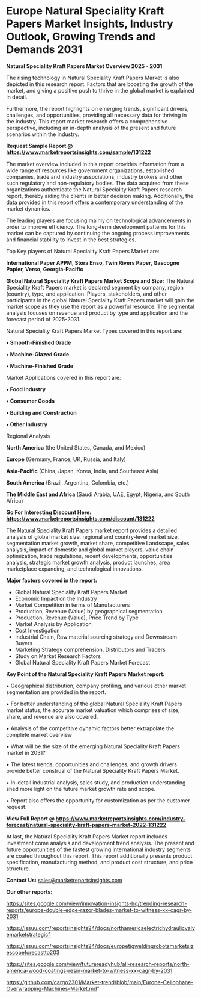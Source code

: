 # Europe Natural Speciality Kraft Papers Market Insights, Industry Outlook, Growing Trends and Demands 2031

<Strong> Natural Speciality Kraft Papers Market Overview 2025 - 2031</strong>

The rising technology in Natural Speciality Kraft Papers Market is also depicted in this research report. Factors that are boosting the growth of the market, and giving a positive push to thrive in the global market is explained in detail.

Furthermore, the report highlights on emerging trends, significant drivers, challenges, and opportunities, providing all necessary data for thriving in the industry. This report market research offers a comprehensive perspective, including an in-depth analysis of the present and future scenarios within the industry.

<strong>Request Sample Report @ <a href=https://www.marketreportsinsights.com/sample/131222>https://www.marketreportsinsights.com/sample/131222</a></strong>

The market overview included in this report provides information from a wide range of resources like government organizations, established companies, trade and industry associations, industry brokers and other such regulatory and non-regulatory bodies. The data acquired from these organizations authenticate the Natural Speciality Kraft Papers research report, thereby aiding the clients in better decision making. Additionally, the data provided in this report offers a contemporary understanding of the market dynamics.

The leading players are focusing mainly on technological advancements in order to improve efficiency. The long-term development patterns for this market can be captured by continuing the ongoing process improvements and financial stability to invest in the best strategies.

Top Key players of Natural Speciality Kraft Papers Market are:

<strong>International Paper APPM, Stora Enso, Twin Rivers Paper, Gascogne Papier, Verso, Georgia-Pacific</strong>

<strong><b>Global Natural Speciality Kraft Papers Market Scope and Size:</b></strong>
The Natural Speciality Kraft Papers market is declared segment by company, region (country), type, and application. Players, stakeholders, and other participants in the global Natural Speciality Kraft Papers market will gain the market scope as they use the report as a powerful resource. The segmental analysis focuses on revenue and product by type and application and the forecast period of 2025-2031.

Natural Speciality Kraft Papers Market Types covered in this report are:

<strong>• Smooth-Finished Grade

• Machine-Glazed Grade

• Machine-Finished Grade</strong>

Market Applications covered in this report are:

<strong>• Food Industry

• Consumer Goods

• Building and Construction

• Other Industry</strong> 

Regional Analysis

<strong>North America</strong> (the United States, Canada, and Mexico)

<strong>Europe</strong> (Germany, France, UK, Russia, and Italy)

<strong>Asia-Pacific</strong> (China, Japan, Korea, India, and Southeast Asia)

<strong>South America</strong> (Brazil, Argentina, Colombia, etc.)

<strong>The Middle East and Africa</strong> (Saudi Arabia, UAE, Egypt, Nigeria, and South Africa)

<strong>Go For Interesting Discount Here: <a href=https://www.marketreportsinsights.com/discount/131222>https://www.marketreportsinsights.com/discount/131222</a></strong>

The Natural Speciality Kraft Papers market report provides a detailed analysis of global market size, regional and country-level market size, segmentation market growth, market share, competitive Landscape, sales analysis, impact of domestic and global market players, value chain optimization, trade regulations, recent developments, opportunities analysis, strategic market growth analysis, product launches, area marketplace expanding, and technological innovations.

<strong><b>Major factors covered in the report:</b></strong>
<ul>
  <li>Global Natural Speciality Kraft Papers Market </li>
  <li>Economic Impact on the Industry</li>
  <li>Market Competition in terms of Manufacturers</li>
  <li>Production, Revenue (Value) by geographical segmentation</li>
  <li>Production, Revenue (Value), Price Trend by Type</li>
  <li>Market Analysis by Application</li>
  <li>Cost Investigation</li>
  <li>Industrial Chain, Raw material sourcing strategy and Downstream Buyers</li>
  <li>Marketing Strategy comprehension, Distributors and Traders</li>
  <li>Study on Market Research Factors</li>
  <li>Global Natural Speciality Kraft Papers Market Forecast</li>
</ul>

<strong><b>Key Point of the Natural Speciality Kraft Papers Market report:</b></strong>

• Geographical distribution, company profiling, and various other market segmentation are provided in the report.

• For better understanding of the global Natural Speciality Kraft Papers market status, the accurate market valuation which comprises of size, share, and revenue are also covered.

• Analysis of the competitive dynamic factors better extrapolate the complete market overview

• What will be the size of the emerging Natural Speciality Kraft Papers market in 2031?

• The latest trends, opportunities and challenges, and growth drivers provide better construal of the Natural Speciality Kraft Papers Market.

• In-detail industrial analysis, sales study, and production understanding shed more light on the future market growth rate and scope.

• Report also offers the opportunity for customization as per the customer request.

<strong><b>View Full Report @ <a href=https://www.marketreportsinsights.com/industry-forecast/natural-speciality-kraft-papers-market-2022-131222>https://www.marketreportsinsights.com/industry-forecast/natural-speciality-kraft-papers-market-2022-131222</a></b></strong>


At last, the Natural Speciality Kraft Papers Market report includes investment come analysis and development trend analysis. The present and future opportunities of the fastest growing international industry segments are coated throughout this report. This report additionally presents product specification, manufacturing method, and product cost structure, and price structure.

<strong>Contact Us:</strong>
sales@marketreportsinsights.com

<strong>Our other reports:</strong>

<a href=https://sites.google.com/view/innovation-insights-hq/trending-research-reports/europe-double-edge-razor-blades-market-to-witness-xx-cagr-by-2031>https://sites.google.com/view/innovation-insights-hq/trending-research-reports/europe-double-edge-razor-blades-market-to-witness-xx-cagr-by-2031</a>

<a href=https://issuu.com/reportsinsights24/docs/northamericaelectrichydraulicvalvemarketstrategicf>https://issuu.com/reportsinsights24/docs/northamericaelectrichydraulicvalvemarketstrategicf</a>

<a href=https://issuu.com/reportsinsights24/docs/europetigweldingrobotsmarketsizescopeforecastto203>https://issuu.com/reportsinsights24/docs/europetigweldingrobotsmarketsizescopeforecastto203</a>

<a href=https://sites.google.com/view/futurereadyhub/all-research-reports/north-america-wood-coatings-resin-market-to-witness-xx-cagr-by-2031>https://sites.google.com/view/futurereadyhub/all-research-reports/north-america-wood-coatings-resin-market-to-witness-xx-cagr-by-2031</a>

<a href=https://github.com/cargo2301/Market-trend/blob/main/Europe-Cellophane-Overwrapping-Machines-Market.md>https://github.com/cargo2301/Market-trend/blob/main/Europe-Cellophane-Overwrapping-Machines-Market.md</a>"
